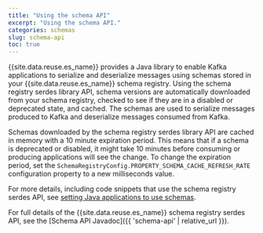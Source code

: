 ```yaml
---
title: "Using the schema API"
excerpt: "Using the schema API."
categories: schemas
slug: schema-api
toc: true
---
```


{{site.data.reuse.es_name}} provides a Java library to enable Kafka applications to serialize and deserialize messages using schemas stored in your {{site.data.reuse.es_name}} schema registry. Using the schema registry serdes library API, schema versions are automatically downloaded from your schema registry, checked to see if they are in a disabled or deprecated state, and cached. The schemas are used to serialize messages produced to Kafka and deserialize messages consumed from Kafka.

Schemas downloaded by the schema registry serdes library API are cached in memory with a 10 minute expiration period. This means that if a schema is deprecated or disabled, it might take 10 minutes before consuming or producing applications will see the change. To change the expiration period, set the `SchemaRegistryConfig.PROPERTY_SCHEMA_CACHE_REFRESH_RATE` configuration property to a new milliseconds value.

For more details, including code snippets that use the schema registry serdes API, see [setting Java applications to use schemas](../setting-java-apps).

For full details of the {{site.data.reuse.es_name}} schema registry serdes API, see the [Schema API Javadoc]({{ 'schema-api' | relative_url }}).
